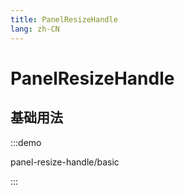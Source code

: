 ```yaml
---
title: PanelResizeHandle
lang: zh-CN
---
```


# PanelResizeHandle

<script setup>
const demos = import.meta.globEager('../../../demos/panda-ui/panel-resize-handle/*/*.vue')
</script>

## 基础用法

:::demo

panel-resize-handle/basic

:::

